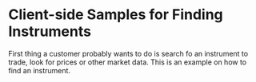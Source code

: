 # Client-side Samples for Finding Instruments

First thing a customer probably wants to do is search fo an instrument to trade, look for prices or other market data. This is an example on how to find an instrument.
